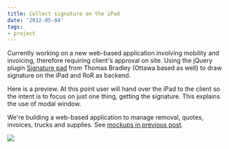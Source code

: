 ```yaml
---
title: Collect signature on the iPad
date: '2012-05-04'
tags:
- project
---
```


Currently working on a new web-based application involving mobility and invoicing, therefore requiring client's approval on site. Using the jQuery plugin 
[Signature pad](http://thomasjbradley.ca/lab/signature-pad/) from Thomas Bradley (Ottawa based as well) to draw signature on the iPad and RoR as backend.

Here is a preview. At this point user will hand over the iPad to the client so the intent is to focus on just one thing, getting the signature. This explains the use of modal window.

We're building a web-based application to manage removal, quotes, invoices, trucks and supplies. See 
[mockups in previous post](http://blog.yafoy.com/2012/04/ux-and-wireframes-on-the-ipad/).


[![](http://blog.yafoy.com/wp-content/uploads/client_signature_on_ipad.jpg)](http://blog.yafoy.com/2012/05/collect-signature-on-the-ipad/client_signature_on_ipad/)

